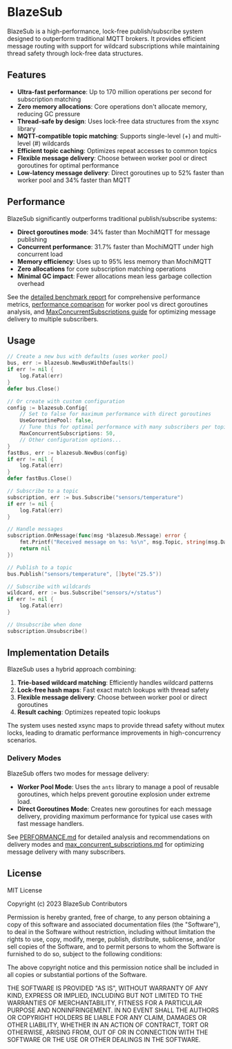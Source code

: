 # BlazeSub

BlazeSub is a high-performance, lock-free publish/subscribe system designed to outperform traditional MQTT brokers. It provides efficient message routing with support for wildcard subscriptions while maintaining thread safety through lock-free data structures.

## Features

- **Ultra-fast performance**: Up to 170 million operations per second for subscription matching
- **Zero memory allocations**: Core operations don't allocate memory, reducing GC pressure
- **Thread-safe by design**: Uses lock-free data structures from the xsync library
- **MQTT-compatible topic matching**: Supports single-level (+) and multi-level (#) wildcards
- **Efficient topic caching**: Optimizes repeat accesses to common topics
- **Flexible message delivery**: Choose between worker pool or direct goroutines for optimal performance
- **Low-latency message delivery**: Direct goroutines up to 52% faster than worker pool and 34% faster than MQTT

## Performance

BlazeSub significantly outperforms traditional publish/subscribe systems:

- **Direct goroutines mode**: 34% faster than MochiMQTT for message publishing
- **Concurrent performance**: 31.7% faster than MochiMQTT under high concurrent load
- **Memory efficiency**: Uses up to 95% less memory than MochiMQTT
- **Zero allocations** for core subscription matching operations
- **Minimal GC impact**: Fewer allocations mean less garbage collection overhead

See the [detailed benchmark report](BENCHMARK.md) for comprehensive performance metrics, [performance comparison](PERFORMANCE.md) for worker pool vs direct goroutines analysis, and [MaxConcurrentSubscriptions guide](max_concurrent_subscriptions.md) for optimizing message delivery to multiple subscribers.

## Usage

```go
// Create a new bus with defaults (uses worker pool)
bus, err := blazesub.NewBusWithDefaults()
if err != nil {
    log.Fatal(err)
}
defer bus.Close()

// Or create with custom configuration
config := blazesub.Config{
    // Set to false for maximum performance with direct goroutines
    UseGoroutinePool: false,
    // Tune this for optimal performance with many subscribers per topic
    MaxConcurrentSubscriptions: 50,
    // Other configuration options...
}
fastBus, err := blazesub.NewBus(config)
if err != nil {
    log.Fatal(err)
}
defer fastBus.Close()

// Subscribe to a topic
subscription, err := bus.Subscribe("sensors/temperature")
if err != nil {
    log.Fatal(err)
}

// Handle messages
subscription.OnMessage(func(msg *blazesub.Message) error {
    fmt.Printf("Received message on %s: %s\n", msg.Topic, string(msg.Data))
    return nil
})

// Publish to a topic
bus.Publish("sensors/temperature", []byte("25.5"))

// Subscribe with wildcards
wildcard, err := bus.Subscribe("sensors/+/status")
if err != nil {
    log.Fatal(err)
}

// Unsubscribe when done
subscription.Unsubscribe()
```

## Implementation Details

BlazeSub uses a hybrid approach combining:

1. **Trie-based wildcard matching**: Efficiently handles wildcard patterns
2. **Lock-free hash maps**: Fast exact match lookups with thread safety
3. **Flexible message delivery**: Choose between worker pool or direct goroutines
4. **Result caching**: Optimizes repeated topic lookups

The system uses nested xsync maps to provide thread safety without mutex locks, leading to dramatic performance improvements in high-concurrency scenarios.

### Delivery Modes

BlazeSub offers two modes for message delivery:

- **Worker Pool Mode**: Uses the `ants` library to manage a pool of reusable goroutines, which helps prevent goroutine explosion under extreme load.
- **Direct Goroutines Mode**: Creates new goroutines for each message delivery, providing maximum performance for typical use cases with fast message handlers.

See [PERFORMANCE.md](PERFORMANCE.md) for detailed analysis and recommendations on delivery modes and [max_concurrent_subscriptions.md](max_concurrent_subscriptions.md) for optimizing message delivery with many subscribers.

## License

MIT License

Copyright (c) 2023 BlazeSub Contributors

Permission is hereby granted, free of charge, to any person obtaining a copy
of this software and associated documentation files (the "Software"), to deal
in the Software without restriction, including without limitation the rights
to use, copy, modify, merge, publish, distribute, sublicense, and/or sell
copies of the Software, and to permit persons to whom the Software is
furnished to do so, subject to the following conditions:

The above copyright notice and this permission notice shall be included in all
copies or substantial portions of the Software.

THE SOFTWARE IS PROVIDED "AS IS", WITHOUT WARRANTY OF ANY KIND, EXPRESS OR
IMPLIED, INCLUDING BUT NOT LIMITED TO THE WARRANTIES OF MERCHANTABILITY,
FITNESS FOR A PARTICULAR PURPOSE AND NONINFRINGEMENT. IN NO EVENT SHALL THE
AUTHORS OR COPYRIGHT HOLDERS BE LIABLE FOR ANY CLAIM, DAMAGES OR OTHER
LIABILITY, WHETHER IN AN ACTION OF CONTRACT, TORT OR OTHERWISE, ARISING FROM,
OUT OF OR IN CONNECTION WITH THE SOFTWARE OR THE USE OR OTHER DEALINGS IN THE
SOFTWARE.

